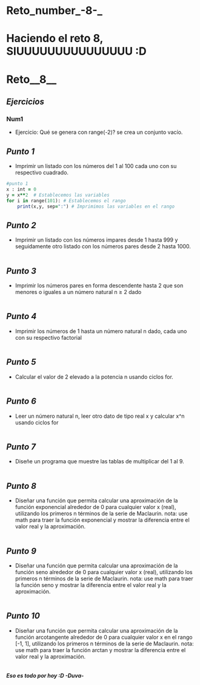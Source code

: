 # Reto_number_-8-_
# Haciendo el reto 8, SIUUUUUUUUUUUUUUU :D
# Reto__8__

## *Ejercicios*

### Num1
- Ejercicio: Qué se genera con range(-2)?
se crea un conjunto vacío.

## *Punto 1*
- Imprimir un listado con los números del 1 al 100 cada uno con su respectivo cuadrado.
```ruby
#punto 1
x : int = 0
y = x**2  # Establecemos las variables  
for i in range(101): # Establecemos el rango
    print(x,y, sep=":") # Imprimimos las variables en el rango
```

## *Punto 2* 
- Imprimir un listado con los números impares desde 1 hasta 999 y seguidamente otro listado con los números pares desde 2 hasta 1000.
```ruby

```

## *Punto 3*
- Imprimir los números pares en forma descendente hasta 2 que son menores o iguales a un número natural n ≥ 2 dado

```ruby

```


## *Punto 4* 
- Imprimir los números de 1 hasta un número natural n dado, cada uno con su respectivo factorial
```ruby
```

## *Punto 5*
- Calcular el valor de 2 elevado a la potencia n usando ciclos for.
```ruby

```
## *Punto 6* 
- Leer un número natural n, leer otro dato de tipo real x y calcular x^n usando ciclos for
```ruby

```
## *Punto 7*
- Diseñe un programa que muestre las tablas de multiplicar del 1 al 9.

```ruby

```
## *Punto 8* 
- Diseñar una función que permita calcular una aproximación de la función exponencial alrededor de 0 para cualquier valor x (real), utilizando los primeros n términos de la serie de Maclaurin. nota: use math para traer la función exponencial y mostrar la diferencia entre el valor real y la aproximación.

```ruby

```
## *Punto 9* 
- Diseñar una función que permita calcular una aproximación de la función seno alrededor de 0 para cualquier valor x (real), utilizando los primeros n términos de la serie de Maclaurin. nota: use math para traer la función seno y mostrar la diferencia entre el valor real y la aproximación.

```ruby

```
## *Punto 10* 
- Diseñar una función que permita calcular una aproximación de la función arcotangente alrededor de 0 para cualquier valor x en el rango [-1, 1], utilizando los primeros n términos de la serie de Maclaurin. nota: use math para traer la función arctan y mostrar la diferencia entre el valor real y la aproximación.

```ruby

```
#### *Eso es todo por hoy :D* _-Duva-_
